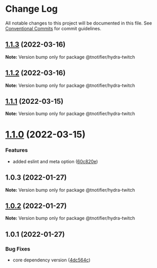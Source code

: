 # Change Log

All notable changes to this project will be documented in this file.
See [Conventional Commits](https://conventionalcommits.org) for commit guidelines.

## [1.1.3](https://github.com/tnotifier/hydra/compare/@tnotifier/hydra-twitch@1.1.2...@tnotifier/hydra-twitch@1.1.3) (2022-03-16)

**Note:** Version bump only for package @tnotifier/hydra-twitch





## [1.1.2](https://github.com/tnotifier/hydra/compare/@tnotifier/hydra-twitch@1.1.1...@tnotifier/hydra-twitch@1.1.2) (2022-03-16)

**Note:** Version bump only for package @tnotifier/hydra-twitch





## [1.1.1](https://github.com/tnotifier/hydra/compare/@tnotifier/hydra-twitch@1.1.0...@tnotifier/hydra-twitch@1.1.1) (2022-03-15)

**Note:** Version bump only for package @tnotifier/hydra-twitch





# [1.1.0](https://github.com/tnotifier/hydra/compare/@tnotifier/hydra-twitch@1.0.3...@tnotifier/hydra-twitch@1.1.0) (2022-03-15)


### Features

* added eslint and meta option ([60c820e](https://github.com/tnotifier/hydra/commit/60c820e6c53250cdf3d35925a269e2142e2e89cf))





## 1.0.3 (2022-01-27)

**Note:** Version bump only for package @tnotifier/hydra-twitch





## [1.0.2](https://github.com/tnotifier/hydra/compare/@tnotifier/hydra-twitch@1.0.1...@tnotifier/hydra-twitch@1.0.2) (2022-01-27)

**Note:** Version bump only for package @tnotifier/hydra-twitch





## 1.0.1 (2022-01-27)


### Bug Fixes

* core dependency version ([4dc564c](https://github.com/tnotifier/hydra/commit/4dc564cbff42c3780f0b32d1867a7dce97b27a28))

